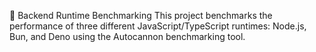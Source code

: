🚀 Backend Runtime Benchmarking
This project benchmarks the performance of three different JavaScript/TypeScript runtimes:
Node.js, Bun, and Deno using the Autocannon benchmarking tool.

